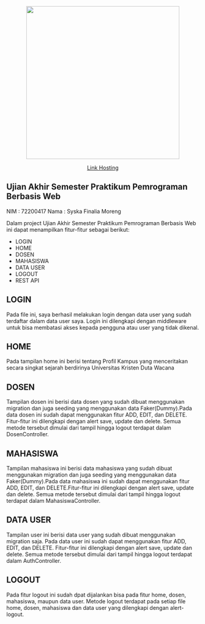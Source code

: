 <p align="center"><a href="https://laravel.com" target="_blank"><img src="https://raw.githubusercontent.com/laravel/art/master/logo-lockup/5%20SVG/2%20CMYK/1%20Full%20Color/laravel-logolockup-cmyk-red.svg" width="400"></a></p>

<p align="center">
<a href="https://sfmblog.000webhostapp.com/login"> Link Hosting </a>
</p>

## Ujian Akhir Semester Praktikum Pemrograman Berbasis Web

NIM     : 72200417
Nama    : Syska Finalia Moreng

Dalam project Ujian Akhir Semester Praktikum Pemrograman Berbasis Web ini dapat menampilkan fitur-fitur sebagai berikut:
- LOGIN
- HOME
- DOSEN
- MAHASISWA
- DATA USER
- LOGOUT
- REST API

## LOGIN
Pada file ini, saya berhasil melakukan login dengan data user yang sudah terdaftar dalam data user saya. Login ini dilengkapi dengan middleware untuk bisa membatasi akses kepada pengguna atau user yang tidak dikenal.
## HOME
Pada tampilan home ini berisi tentang Profil Kampus yang menceritakan secara singkat sejarah berdirinya Universitas Kristen Duta Wacana
## DOSEN
Tampilan dosen ini berisi data dosen yang sudah dibuat menggunakan migration dan juga seeding yang menggunakan data Faker(Dummy).Pada data dosen ini sudah dapat menggunakan fitur ADD, EDIT, dan DELETE. Fitur-fitur ini dilengkapi dengan alert save, update dan delete. Semua metode tersebut dimulai dari tampil hingga logout terdapat dalam DosenController. 
## MAHASISWA
Tampilan mahasiswa ini berisi data mahasiswa yang sudah dibuat menggunakan migration dan juga seeding yang menggunakan data Faker(Dummy).Pada data mahasiswa ini sudah dapat menggunakan fitur ADD, EDIT, dan DELETE.Fitur-fitur ini dilengkapi dengan alert save, update dan delete. Semua metode tersebut dimulai dari tampil hingga logout terdapat dalam MahasiswaController. 
## DATA USER
Tampilan user ini berisi data user  yang sudah dibuat menggunakan migration saja. Pada data user ini sudah dapat menggunakan fitur ADD, EDIT, dan DELETE. Fitur-fitur ini dilengkapi dengan alert save, update dan delete. Semua metode tersebut dimulai dari tampil hingga logout terdapat dalam AuthController. 
## LOGOUT
Pada fitur logout ini sudah dpat dijalankan bisa pada fitur home, dosen, mahasiswa, maupun data user. Metode logout terdapat pada setiap file home, dosen, mahasiswa dan data user yang dilengkapi dengan alert-logout.
